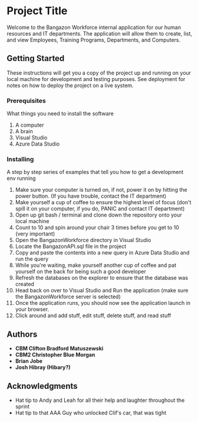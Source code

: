 # Project Title

Welcome to the Bangazon Workforce internal application for our human resources and IT departments. The application will allow them to create, list, and view Employees, Training Programs, Departments, and Computers.

## Getting Started

These instructions will get you a copy of the project up and running on your local machine for development and testing purposes. See deployment for notes on how to deploy the project on a live system.

### Prerequisites

What things you need to install the software

1. A computer
1. A brain
1. Visual Studio
1. Azure Data Studio


### Installing

A step by step series of examples that tell you how to get a development env running

1. Make sure your computer is turned on, if not, power it on by hitting the power button. (If you have trouble, contact the IT department)
1. Make yourself a cup of coffee to ensure the highest level of focus (don't spill it on your computer, if you do, PANIC and contact IT department)
1. Open up git bash / terminal and clone down the repository onto your local machine
1. Count to 10 and spin around your chair 3 times before you get to 10 (very important)
1. Open the BangazonWorkforce directory in Visual Studio
1. Locate the BangazonAPI.sql file in the project
1. Copy and paste the contents into a new query in Azure Data Studio and run the query
1. While you're waiting, make yourself another cup of coffee and pat yourself on the back for being such a good developer
1. Refresh the databases on the explorer to ensure that the database was created
1. Head back on over to Visual Studio and Run the application (make sure the BangazonWorkforce server is selected)
1. Once the application runs, you should now see the application launch in your browser.
1. Click around and add stuff, edit stuff, delete stuff, and read stuff



## Authors

* **CBM Clifton Bradford Matuszewski**
* **CBM2 Christopher Blue Morgan**
* **Brian Jobe**
* **Josh Hibray (Hibary?)**

## Acknowledgments

* Hat tip to Andy and Leah for all their help and laughter throughout the sprint
* Hat tip to that AAA Guy who unlocked Clif's car, that was tight
